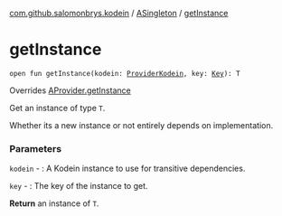 [com.github.salomonbrys.kodein](../index.md) / [ASingleton](index.md) / [getInstance](.)

# getInstance

`open fun getInstance(kodein: `[`ProviderKodein`](../-provider-kodein/index.md)`, key: `[`Key`](../-kodein/-key/index.md)`): T`

Overrides [AProvider.getInstance](../-a-provider/get-instance.md)

Get an instance of type `T`.

Whether its a new instance or not entirely depends on implementation.

### Parameters

`kodein` - : A Kodein instance to use for transitive dependencies.

`key` - : The key of the instance to get.

**Return**
an instance of `T`.

